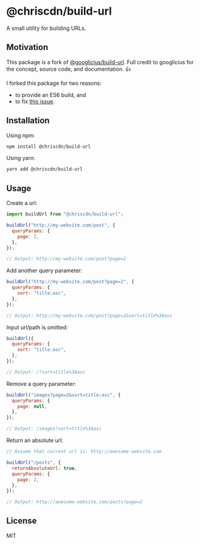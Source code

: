 # @chriscdn/build-url

A small utility for building URLs.

## Motivation

This package is a fork of [@googlicius/build-url](https://github.com/googlicius/build-url). Full credit to googlicius for the concept, source code, and documentation. 👍

I forked this package for two reasons:

- to provide an ES6 build, and
- to fix [this issue](https://github.com/googlicius/build-url/issues/3).

## Installation

Using npm:

```bash
npm install @chriscdn/build-url
```

Using yarn:

```bash
yarn add @chriscdn/build-url
```

## Usage

Create a url:

```js
import buildUrl from "@chriscdn/build-url";

buildUrl("http://my-website.com/post", {
  queryParams: {
    page: 2,
  },
});

// Output: http://my-website.com/post?page=2
```

Add another query parameter:

```js
buildUrl("http://my-website.com/post?page=2", {
  queryParams: {
    sort: "title:asc",
  },
});

// Output: http://my-website.com/post?page=2&sort=title%3Aasc
```

Input url/path is omitted:

```js
buildUrl({
  queryParams: {
    sort: "title:asc",
  },
});

// Output: /?sort=title%3Aasc
```

Remove a query parameter:

```js
buildUrl("images?page=2&sort=title:asc", {
  queryParams: {
    page: null,
  },
});

// Output: /images?sort=title%3Aasc
```

Return an absolute url:

```js
// Assume that current url is: http://awesome-website.com

buildUrl("/posts", {
  returnAbsoluteUrl: true,
  queryParams: {
    page: 2,
  },
});

// Output: http://awesome-website.com/posts?page=2
```

## License

MIT
